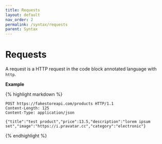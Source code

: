 ```yaml
---
title: Requests
layout: default
nav_order: 2
permalink: /syntax/requests
parent: Syntax
---
```


# Requests

A request is a HTTP request in the code block annotated language with `http`.

**Example**

{% highlight markdown %}
```http
POST https://fakestoreapi.com/products HTTP/1.1
Content-Length: 125
Content-Type: application/json

{"title":"test product","price":13.5,"description":"lorem ipsum set","image":"https://i.pravatar.cc","category":"electronic"}
```
{% endhighlight %}